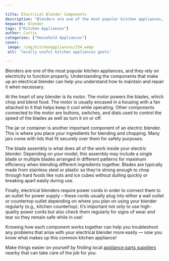 ```yaml
---

title: Electrical Blender Components
description: "Blenders are one of the most popular kitchen appliances, and they rely on electricity to function properly. Understanding the comp...keep going and find out"
keywords: blender
tags: ["Kitchen Appliances"]
author: Curtis
categories: ["Household Appliances"]
cover: 
 image: /img/kitchenappliances/234.webp
 alt: 'locally useful kitchen appliances goals'

---
```


Blenders are one of the most popular kitchen appliances, and they rely on electricity to function properly. Understanding the components that make up an electrical blender can help you understand how to maintain and repair it when necessary. 

At the heart of any blender is its motor. The motor powers the blades, which chop and blend food. The motor is usually encased in a housing with a fan attached to it that helps keep it cool while operating. Other components connected to the motor are buttons, switches, and dials used to control the speed of the blades as well as turn it on or off. 

The jar or container is another important component of an electric blender. This is where you place your ingredients for blending and chopping. Many jars come with lids that fit securely over them for safety purposes. 

The blade assembly is what does all of the work inside your electric blender. Depending on your model, this assembly may include a single blade or multiple blades arranged in different patterns for maximum efficiency when blending different ingredients together. Blades are typically made from stainless steel or plastic so they’re strong enough to chop through hard foods like nuts and ice cubes without dulling quickly or breaking apart easily during use. 

Finally, electrical blenders require power cords in order to connect them to an outlet for power supply – these cords usually plug into either a wall outlet or countertop outlet depending on where you plan on using your blender regularly (e.g., kitchen countertop). It’s important not only to use high-quality power cords but also check them regularly for signs of wear and tear so they remain safe while in use! 

Knowing how each component works together can help you troubleshoot any problems that arise with your electrical blender more easily — now you know what makes up this common kitchen appliance!

Make things easier on yourself by finding local <a href="/pages/appliance-parts-suppliers/">appliance parts suppliers</a> nearby that can take care of the job for you.
